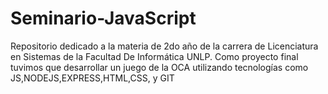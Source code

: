 # Seminario-JavaScript
Repositorio dedicado a la materia de 2do año de la carrera de Licenciatura en Sistemas de la Facultad De Informática UNLP. Como proyecto final tuvimos que desarrollar un juego de la OCA utilizando tecnologías como JS,NODEJS,EXPRESS,HTML,CSS, y GIT
